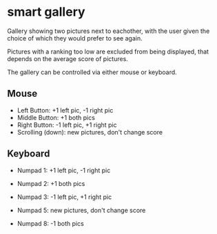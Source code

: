 smart gallery
=============

Gallery showing two pictures next to eachother,
with the user given the choice of which they would prefer to see again.

Pictures with a ranking too low are excluded from being displayed,
that depends on the average score of pictures.

The gallery can be controlled via either mouse or keyboard.

Mouse
-----
* Left Button: +1 left pic, -1 right pic
* Middle Button: +1 both pics
* Right Button: -1 left pic, +1 right pic
* Scrolling (down): new pictures, don't change score

Keyboard
--------
* Numpad 1: +1 left pic, -1 right pic
* Numpad 2: +1 both pics
* Numpad 3: -1 left pic, +1 right pic

* Numpad 5: new pictures, don't change score
* Numpad 8: -1 both pics
